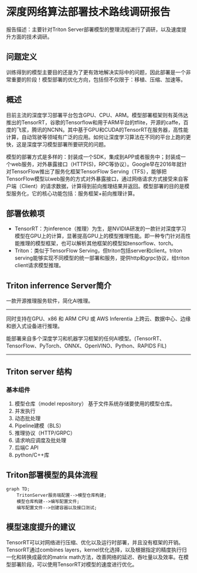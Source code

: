 # 深度网络算法部署技术路线调研报告
报告描述：主要针对Triton Server部署模型的整理流程进行了调研，以及速度提升方面的技术调研。
## 问题定义
训练得到的模型主要目的还是为了更有效地解决实际中的问题，因此部署是一个非常重要的阶段！模型部署的优化方向，包括但不仅限于：移植、压缩、加速等。

## 概述
目前主流的深度学习部署平台包含GPU、CPU、ARM。模型部署框架则有英伟达推出的TensorRT，谷歌的Tensorflow和用于ARM平台的tflite，开源的caffe，百度的飞浆，腾讯的NCNN。其中基于GPU和CUDA的TensorRT在服务器，高性能计算，自动驾驶等领域有广泛的应用。如何让深度学习算法在不同的平台上跑的更快，这是深度学习模型部署所要研究的问题。

模型的部署方式是多样的：封装成一个SDK，集成到APP或者服务中；封装成一个web服务，对外暴露接口（HTTP(S)，RPC等协议）。Google早在2016年就针对TensorFlow推出了服务化框架TensorFlow Serving（TFS），能够把TensorFlow模型以web服务的方式对外暴露接口，通过网络请求方式接受来自客户端（Client）的请求数据，计算得到前向推理结果并返回。模型部署的目的是模型服务化，它的核心功能包括：服务框架+前向推理计算。



## 部署依赖项
* TensorRT：为inference（推理）为生，是NVIDIA研发的一款针对深度学习模型在GPU上的计算，显著提高GPU上的模型推理性能。即一种专门针对高性能推理的模型框架，也可以解析其他框架的模型如tensorflow、torch。
* Triton：类似于TensorFlow Serving，但triton包括server和client。triton serving能够实现不同模型的统一部署和服务，提供http和grpc协议，给triton client请求模型推理。

## Triton inferrence Server简介
一款开源推理服务软件，简化AI推理。  
***
同时支持在GPU、x86 和 ARM CPU 或 AWS Inferentia 上跨云、数据中心、边缘和嵌入式设备进行推理。  

能部署来自多个深度学习和机器学习框架的任何AI模型。(TensorRT、TensorFlow、PyTorch、ONNX、OpenVINO、Python、RAPIDS FIL)  
***
## Triton server 结构
### 基本组件
1. 模型仓库（model repository）
   基于文件系统存储要使用的模型仓库。
3. 并发执行
4. 动态批处理
5. Pipeline建模（BLS）
6. 推理协议（HTTP/GRPC）
7. 请求响应调度及批处理
8. 后端C API
9. python/C++库

## Triton部署模型的具体流程
```mermaid
graph TD;
    TritonServer服务端配置-->模型仓库构建;
    模型仓库构建-->编写配置文件;
    编写配置文件-->创建容器以及接口测试;
```

## 模型速度提升的建议
TensorRT可以对网络进行压缩、优化以及运行时部署，并且没有框架的开销。TensorRT通过combines layers，kernel优化选择，以及根据指定的精度执行归一化和转换成最优的matrix math方法，改善网络的延迟、吞吐量以及效率。在模型部署阶段，可以使用TensorRT对模型的速度进行优化。